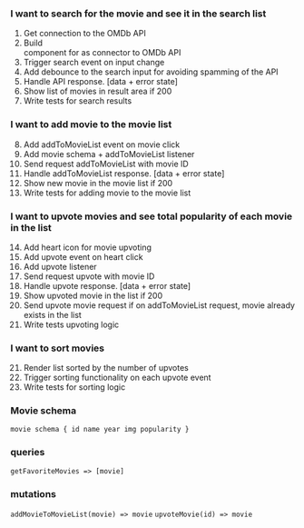 ### I want to search for the movie and see it in the search list

1. Get connection to the OMDb API
2. Build <Search/> component for as connector to OMDb API
3. Trigger search event on input change
4. Add debounce to the search input for avoiding spamming of the API
5. Handle API response. [data + error state]
6. Show list of movies in result area if 200
7. Write tests for search results

### I want to add movie to the movie list

8. Add addToMovieList event on movie click
9. Add movie schema + addToMovieList listener
10. Send request addToMovieList with movie ID
11. Handle addToMovieList response. [data + error state]
12. Show new movie in the movie list if 200
13. Write tests for adding movie to the movie list

### I want to upvote movies and see total popularity of each movie in the list

14. Add heart icon for movie upvoting
15. Add upvote event on heart click
16. Add upvote listener
17. Send request upvote with movie ID
18. Handle upvote response. [data + error state]
19. Show upvoted movie in the list if 200
20. Send upvote movie request if on addToMovieList request, movie already exists in the list
21. Write tests upvoting logic

### I want to sort movies

21. Render list sorted by the number of upvotes
22. Trigger sorting functionality on each upvote event
23. Write tests for sorting logic

### Movie schema

`movie schema {
  id
  name
  year
  img
  popularity
}`

### queries

`getFavoriteMovies => [movie]`

### mutations

`addMovieToMovieList(movie) => movie`
`upvoteMovie(id) => movie`

